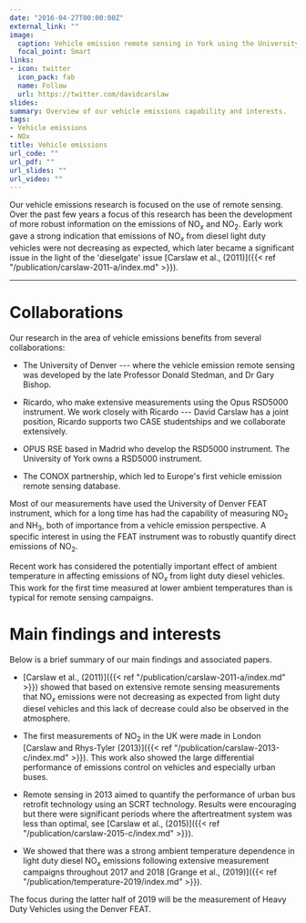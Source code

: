 ```yaml
---
date: "2016-04-27T00:00:00Z"
external_link: ""
image:
  caption: Vehicle emission remote sensing in York using the University of Denver FEAT
  focal_point: Smart
links:
- icon: twitter
  icon_pack: fab
  name: Follow
  url: https://twitter.com/davidcarslaw
slides: 
summary: Overview of our vehicle emissions capability and interests.
tags:
- Vehicle emissions
- NOx
title: Vehicle emissions
url_code: ""
url_pdf: ""
url_slides: ""
url_video: ""
---
```


Our vehicle emissions research is focused on the use of remote sensing. Over the past few years a focus of this research has been the development of more robust information on the emissions of NO$_x$ and NO$_2$. Early work gave a strong indication that emissions of NO$_x$ from diesel light duty vehicles were not decreasing as expected, which later became a significant issue in the light of the 'dieselgate' issue [Carslaw et al., (2011)]({{< ref "/publication/carslaw-2011-a/index.md" >}}).

---

# Collaborations

Our research in the area of vehicle emissions benefits from several collaborations:

- The University of Denver --- where the vehicle emission remote sensing was developed by the late Professor Donald Stedman, and Dr Gary Bishop.

- Ricardo, who make extensive measurements using the Opus RSD5000 instrument. We work closely with Ricardo --- David Carslaw has a joint position,  Ricardo supports two CASE studentships and we collaborate extensively.

- OPUS RSE based in Madrid who develop the RSD5000 instrument. The University of York owns a RSD5000 instrument.

- The CONOX partnership, which led to Europe's first vehicle emission remote sensing database.

Most of our measurements have used the University of Denver FEAT instrument, which for a long time has had the capability of measuring NO$_2$ and NH$_3$, both of importance from a vehicle emission perspective. A specific interest in using the FEAT instrument was to robustly quantify direct emissions of NO$_2$.

Recent work has considered the potentially important effect of ambient temperature in affecting emissions of NO$_x$ from light duty diesel vehicles. This work for the first time measured at lower ambient temperatures than is typical for remote sensing campaigns.

# Main findings and interests

Below is a brief summary of our main findings and associated papers.

- [Carslaw et al., (2011)]({{< ref "/publication/carslaw-2011-a/index.md" >}}) showed that based on extensive remote sensing measurements that NO$_x$ emissions were not decreasing as expected from light duty diesel vehicles and this lack of decrease could also be observed in the atmosphere.

- The first measurements of NO$_2$ in the UK were made in London [Carslaw and Rhys-Tyler (2013)]({{< ref "/publication/carslaw-2013-c/index.md" >}}). This work also showed the large differential performance of emissions control on vehicles and especially urban buses.

- Remote sensing in 2013 aimed to quantify the performance of urban bus retrofit technology using an SCRT technology. Results were encouraging but there were significant periods where the aftertreatment system was less than optimal, see [Carslaw et al., (2015)]({{< ref "/publication/carslaw-2015-c/index.md" >}}).

- We showed that there was a strong ambient temperature dependence in light duty diesel NO$_x$ emissions following extensive measurement campaigns throughout 2017 and 2018 [Grange et al., (2019)]({{< ref "/publication/temperature-2019/index.md" >}}).

The focus during the latter half of 2019 will be the measurement of Heavy Duty Vehicles using the Denver FEAT.
